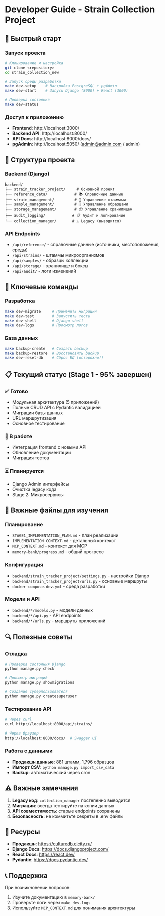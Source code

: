 # Developer Guide - Strain Collection Project

## 🚀 Быстрый старт

### Запуск проекта
```bash
# Клонирование и настройка
git clone <repository>
cd strain_collection_new

# Запуск среды разработки
make dev-setup    # Настройка PostgreSQL + pgAdmin
make dev-start    # Запуск Django (8000) + React (3000)

# Проверка состояния
make dev-status
```

### Доступ к приложению
- **Frontend**: http://localhost:3000/
- **Backend API**: http://localhost:8000/
- **API Docs**: http://localhost:8000/docs/
- **pgAdmin**: http://localhost:5050/ (admin@admin.com / admin)

## 📁 Структура проекта

### Backend (Django)
```
backend/
├── strain_tracker_project/     # Основной проект
├── reference_data/            # 📚 Справочные данные
├── strain_management/         # 🧬 Управление штаммами  
├── sample_management/         # 🧪 Управление образцами
├── storage_management/        # 📦 Управление хранилищем
├── audit_logging/            # 📋 Аудит и логирование
└── collection_manager/       # ⚠️ Legacy (выводится)
```

### API Endpoints
- `/api/reference/` - справочные данные (источники, местоположения, среды)
- `/api/strains/` - штаммы микроорганизмов
- `/api/samples/` - образцы коллекции
- `/api/storage/` - хранилище и боксы
- `/api/audit/` - логи изменений

## 🔧 Ключевые команды

### Разработка
```bash
make dev-migrate     # Применить миграции
make dev-test        # Запустить тесты
make dev-shell       # Django shell
make dev-logs        # Просмотр логов
```

### База данных
```bash
make backup-create   # Создать backup
make backup-restore  # Восстановить backup
make dev-reset-db    # Сброс БД (осторожно!)
```

## 📋 Текущий статус (Stage 1 - 95% завершен)

### ✅ Готово
- Модульная архитектура (5 приложений)
- Полные CRUD API с Pydantic валидацией
- Миграции базы данных
- URL маршрутизация
- Основное тестирование

### 🔄 В работе
- Интеграция frontend с новыми API
- Обновление документации
- Миграция тестов

### ⏳ Планируется
- Django Admin интерфейсы
- Очистка legacy кода
- Stage 2: Микросервисы

## 🎯 Важные файлы для изучения

### Планирование
- `STAGE1_IMPLEMENTATION_PLAN.md` - план реализации
- `IMPLEMENTATION_CONTEXT.md` - детальный контекст
- `MCP_CONTEXT.md` - контекст для MCP
- `memory-bank/progress.md` - общий прогресс

### Конфигурация
- `backend/strain_tracker_project/settings.py` - настройки Django
- `backend/strain_tracker_project/urls.py` - основные маршруты
- `docker-compose.dev.yml` - среда разработки

### Модели и API
- `backend/*/models.py` - модели данных
- `backend/*/api.py` - API endpoints
- `backend/*/urls.py` - маршруты приложений

## 🔍 Полезные советы

### Отладка
```bash
# Проверка состояния Django
python manage.py check

# Просмотр миграций
python manage.py showmigrations

# Создание суперпользователя
python manage.py createsuperuser
```

### Тестирование API
```bash
# Через curl
curl http://localhost:8000/api/strains/

# Через браузер
http://localhost:8000/docs/  # Swagger UI
```

### Работа с данными
- **Продакшн данные**: 881 штамм, 1,796 образцов
- **Импорт CSV**: `python manage.py import_csv_data`
- **Backup**: автоматический через cron

## ⚠️ Важные замечания

1. **Legacy код**: `collection_manager` постепенно выводится
2. **Миграции**: всегда тестируйте на копии данных
3. **API совместимость**: старые endpoints сохранены
4. **Безопасность**: не коммитьте секреты в .env файлы

## 🔗 Ресурсы

- **Продакшн**: https://culturedb.elcity.ru/
- **Django Docs**: https://docs.djangoproject.com/
- **React Docs**: https://react.dev/
- **Pydantic**: https://docs.pydantic.dev/

## 📞 Поддержка

При возникновении вопросов:
1. Изучите документацию в `memory-bank/`
2. Проверьте логи через `make dev-logs`
3. Используйте `MCP_CONTEXT.md` для понимания архитектуры
